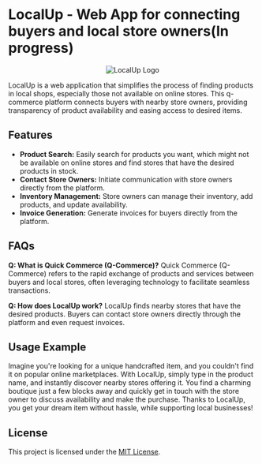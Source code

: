 # LocalUp - Web App for connecting buyers and local store owners(In progress)
<p align="center">
  <img src="https://github.com/devcodes9/LocalUp-WebApp/assets/81856196/5727f22a-b313-448c-827f-656709622a2f" alt="LocalUp Logo">
</p>

LocalUp is a web application that simplifies the process of finding products in local shops, especially those not available on online stores. This q-commerce platform connects buyers with nearby store owners, providing transparency of product availability and easing access to desired items.

## Features

- **Product Search:** Easily search for products you want, which might not be available on online stores and find stores that have the desired products in stock.
- **Contact Store Owners:** Initiate communication with store owners directly from the platform.
- **Inventory Management:** Store owners can manage their inventory, add products, and update availability.
- **Invoice Generation:** Generate invoices for buyers directly from the platform.

## FAQs

**Q: What is Quick Commerce (Q-Commerce)?**
Quick Commerce (Q-Commerce) refers to the rapid exchange of products and services between buyers and local stores, often leveraging technology to facilitate seamless transactions.

**Q: How does LocalUp work?**
LocalUp finds nearby stores that have the desired products. Buyers can contact store owners directly through the platform and even request invoices.


## Usage Example

Imagine you're looking for a unique handcrafted item, and you couldn't find it on popular online marketplaces. With LocalUp, simply type in the product name, and instantly discover nearby stores offering it. You find a charming boutique just a few blocks away and quickly get in touch with the store owner to discuss availability and make the purchase. Thanks to LocalUp, you get your dream item without hassle, while supporting local businesses!


## License

This project is licensed under the [MIT License](LICENSE).
